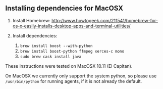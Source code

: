 ## Installing dependencies for MacOSX ##

1. Install Homebrew: http://www.howtogeek.com/211541/homebrew-for-os-x-easily-installs-desktop-apps-and-terminal-utilities/
    
2. Install dependencies:
    1. `brew install boost --with-python`
    2. `brew install boost-python ffmpeg xerces-c mono`
    6. `sudo brew cask install java`

These instructions were tested on MacOSX 10.11 (El Capitan). 

On MacOSX we currently only support the system python, so please use `/usr/bin/python` for running agents, if it is not already the default. 
